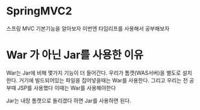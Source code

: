 # SpringMVC2

스프링 MVC 기본기능을 알아보자
이번엔 타임리프를 사용해서 공부해보자

# War 가 아닌 Jar를 사용한 이유

War는 Jar에 비해 몇가지 기능이 더 들어간다. 
우리가 톰캣(WAS서버)을 별도로 설치한다. 거기에 빌드되어있는 파일을 집어넣을때는 War를 사용한다.
그리고 우리는 전 공부때 JSP를 사용했다 이때는 War를 사용해야한다

Jar는 내장 톰캣으로 돌리겠다 하면 Jar를 사용하면 된다.
